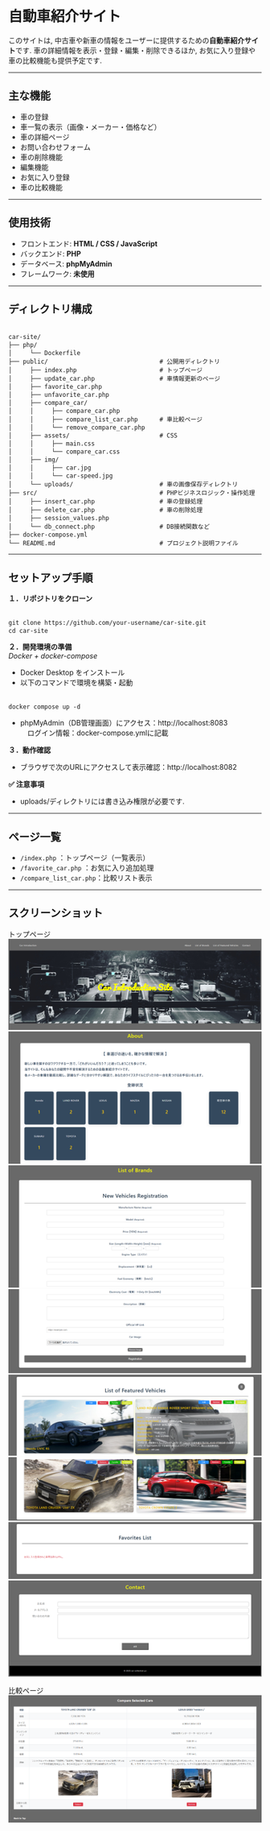 # 自動車紹介サイト

このサイトは, 中古車や新車の情報をユーザーに提供するための**自動車紹介サイト**です. 車の詳細情報を表示・登録・編集・削除できるほか, お気に入り登録や車の比較機能も提供予定です.

---

## 主な機能

- 車の登録
- 車一覧の表示（画像・メーカー・価格など）
- 車の詳細ページ
- お問い合わせフォーム
- 車の削除機能
- 編集機能
- お気に入り登録
- 車の比較機能

---

## 使用技術

- フロントエンド: **HTML / CSS / JavaScript**
- バックエンド: **PHP**
- データベース: **phpMyAdmin**
- フレームワーク: **未使用**

---

## ディレクトリ構成

<pre><code>
car-site/
├── php/
│     └── Dockerfile
├── public/                               # 公開用ディレクトリ
│     ├── index.php                       # トップページ
│     ├── update_car.php                  # 車情報更新のページ
│     ├── favorite_car.php
│     ├── unfavorite_car.php
│     ├── compare_car/
│     │     ├── compare_car.php
│     │     ├── compare_list_car.php      # 車比較ページ
│     │     └── remove_compare_car.php
│     ├── assets/                         # CSS
│     │     ├── main.css
│     │     └── compare_car.css
│     ├── img/
│     │     ├── car.jpg
│     │     └── car-speed.jpg
│     └── uploads/                        # 車の画像保存ディレクトリ
├── src/                                  # PHPビジネスロジック・操作処理
│     ├── insert_car.php                  # 車の登録処理
│     ├── delete_car.php                  # 車の削除処理
│     ├── session_values.php
│     └── db_connect.php                  # DB接続関数など
├── docker-compose.yml
└── README.md                             # プロジェクト説明ファイル
</code></pre>

---

## セットアップ手順

**１．リポジトリをクローン**
<pre><code>
git clone https://github.com/your-username/car-site.git
cd car-site
</code></pre>

**２．開発環境の準備**  
*Docker + docker-compose*
- Docker Desktop をインストール
- 以下のコマンドで環境を構築・起動
<pre><code>
docker compose up -d
</code></pre>
- phpMyAdmin（DB管理画面）にアクセス：http://localhost:8083  
　ログイン情報：docker-compose.ymlに記載

**３．動作確認**
- ブラウザで次のURLにアクセスして表示確認：http://localhost:8082

**✅ 注意事項**
- uploads/ディレクトリには書き込み権限が必要です.

---

## ページ一覧

- `/index.php`           ：トップページ（一覧表示）
- `/favorite_car.php`    ：お気に入り追加処理
- `/compare_list_car.php`：比較リスト表示

---

## スクリーンショット

トップページ
![トップメイン画面](README_img/top-page-main.png)
![トップページ - サイト概要](README_img/top-page-about.png)
![トップページ - ブランド一覧①](README_img/top-page-listOfbrands1.png)
![トップページ - ブランド一覧②](README_img/top-page-listOfbrands2.png)
![トップページ - ブランド一覧③](README_img/top-page-listOfbrands3.png)
![トップページ - ブランド一覧④](README_img/top-page-listOfbrands4.png)
![トップページ - ブランド一覧⑤](README_img/top-page-favorite.png)
![トップページ - お問い合わせ](README_img/top-page-contact.png)

比較ページ
![比較画面](README_img/compare-car.png)
